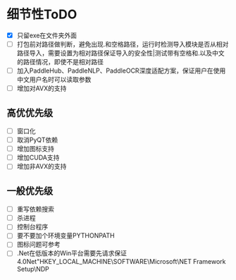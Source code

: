 # 细节性ToDO
- [x] 只留exe在文件夹外面
- [ ] 打包前对路径做判断，避免出现.和空格路径，运行时检测导入模块是否从相对路径导入，需要设置为相对路径保证导入的安全性|测试带有空格和.以及中文的路径情况，即使不是相对路径
- [ ] 加入PaddleHub、PaddleNLP、PaddleOCR深度适配方案，保证用户在使用中文用户名时可以读取参数
- [ ] 增加对AVX的支持

## 高优优先级
- [ ] 窗口化
- [ ] 取消PyQT依赖
- [ ] 增加图标支持
- [ ] 增加CUDA支持
- [ ] 增加非AVX的支持
## 一般优先级
- [ ] 重写依赖搜索
- [ ] 杀进程
- [ ] 控制台程序
- [ ] 要不要加个环境变量PYTHONPATH
- [ ] 图标问题可参考
- [ ] .Net在低版本的Win平台需要先请求保证4.0Net"HKEY_LOCAL_MACHINE\SOFTWARE\Microsoft\NET Framework Setup\NDP
